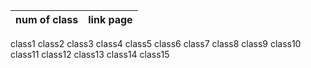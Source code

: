 num of class| link page
------------|----------
class1        []()
class2
class3
class4
class5
class6
class7
class8
class9
class10
class11
class12
class13
class14
class15
